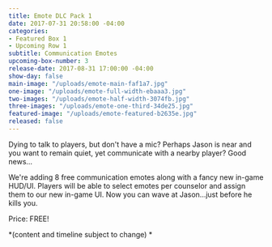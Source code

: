 ```yaml
---
title: Emote DLC Pack 1
date: 2017-07-31 20:58:00 -04:00
categories:
- Featured Box 1
- Upcoming Row 1
subtitle: Communication Emotes
upcoming-box-number: 3
release-date: 2017-08-31 17:00:00 -04:00
show-day: false
main-image: "/uploads/emote-main-faf1a7.jpg"
one-image: "/uploads/emote-full-width-ebaaa3.jpg"
two-images: "/uploads/emote-half-width-3074fb.jpg"
three-images: "/uploads/emote-one-third-34de25.jpg"
featured-image: "/uploads/emote-featured-b2635e.jpg"
released: false
---
```


Dying to talk to players, but don't have a mic? Perhaps Jason is near and you want to remain quiet, yet communicate with a nearby player? Good news... 

We're adding 8 free communication emotes along with a fancy new in-game HUD/UI. Players will be able to select emotes per counselor and assign them to our new in-game UI. Now you can wave at Jason...just before he kills you.

Price: FREE! 

*(content and timeline subject to change) * 